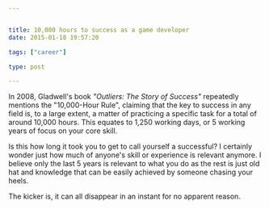 ```yaml
---


title: 10,000 hours to success as a game developer
date: 2015-01-18 19:57:20

tags: ["career"]

type: post

---
```

In 2008, Gladwell's book *"Outliers: The Story of Success"* repeatedly mentions the "10,000-Hour Rule", claiming that the key to success in any field is, to a large extent, a matter of practicing a specific task for a total of around 10,000 hours. This equates to 1,250 working days, or 5 working years of focus on your core skill.

Is this how long it took you to get to call yourself a successful? I
certainly wonder just how much of anyone's skill or experience is
relevant anymore. I believe only the last 5 years is relevant to what
you do as the rest is just old hat and knowledge that can be easily
achieved by someone chasing your heels.

The kicker is, it can all disappear in an instant for no apparent
reason.
